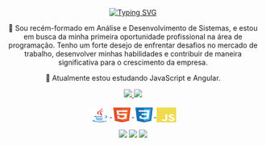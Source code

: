 <p align="center">
  <a href="https://git.io/typing-svg">
    <img src="https://readme-typing-svg.demolab.com?font=Fira+Code&weight=600&size=25&pause=1000&color=ffffff&random=false&width=435&height=40&lines=Ol%C3%A1%2C+eu+sou+Otaviano+Venâncio!" alt="Typing SVG">
  </a>
</p>

<div align="center">
  
🔭 Sou recém-formado em Análise e Desenvolvimento de Sistemas, e estou em busca da minha primeira oportunidade profissional na área de programação. Tenho um forte desejo de enfrentar desafios no mercado de trabalho, desenvolver minhas habilidades e contribuir de maneira significativa para o crescimento da empresa.


🌱 Atualmente estou estudando JavaScript e Angular.

</div>

<div align="center">
  <a href="https://github.com/Otaviano24">
  <img height="150em" src="https://github-readme-stats.vercel.app/api?username=Otaviano24&show_icons=true&theme=dark&include_all_commits=true&count_private=true"/>
  <img height="150em" src="https://github-readme-stats.vercel.app/api/top-langs/?username=Otaviano24&layout=compact&langs_count=7&theme=dark"/>
</div>
    
  <div style="display: inline_block" align="center"><br>
  <img align="center" alt="Java" height="30" width="40" src="https://raw.githubusercontent.com/devicons/devicon/master/icons/java/java-original.svg">
  <img align="center" alt="HTML" height="30" width="40" src="https://raw.githubusercontent.com/devicons/devicon/master/icons/html5/html5-original.svg">
  <img align="center" alt="CSS" height="30" width="40" src="https://raw.githubusercontent.com/devicons/devicon/master/icons/css3/css3-original.svg">
  <img align="center" alt="Js" height="30" width="40" src="https://raw.githubusercontent.com/devicons/devicon/master/icons/javascript/javascript-plain.svg">

</div>

 <p></p>
  <div align="center"> 
  <a href="https://www.instagram.com/otavianovenancio/"><img src="https://img.shields.io/badge/-Instagram-%23E4405F?style=for-the-badge&logo=instagram&logoColor=white"></a>
  <a href = "mailto:otaviano_venancio24@hotmail.com"><img src="https://img.shields.io/badge/-Hotmail-%23333?style=for-the-badge&logo=hotmail&logoColor=white"></a>
  <a href="https://www.linkedin.com/in/otaviano-venancio/"><img src="https://img.shields.io/badge/-LinkedIn-%230077B5?style=for-the-badge&logo=linkedin&logoColor=white"></a> 
 
</div>

